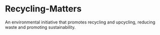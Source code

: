 # Recycling-Matters
An environmental initiative that promotes recycling and upcycling, reducing waste and promoting sustainability.
